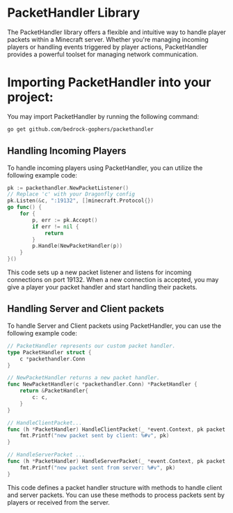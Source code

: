 # PacketHandler Library
The PacketHandler library offers a flexible and intuitive way to handle player packets within a Minecraft server. Whether you're managing incoming players or handling events triggered by player actions, PacketHandler provides a powerful toolset for managing network communication.

# Importing PacketHandler into your project:

You may import PacketHandler by running the following command:
```bash
go get github.com/bedrock-gophers/packethandler
```

## Handling Incoming Players
To handle incoming players using PacketHandler, you can utilize the following example code:

```go
pk := packethandler.NewPacketListener()
// Replace 'c' with your Dragonfly config
pk.Listen(&c, ":19132", []minecraft.Protocol{})
go func() {
    for {
        p, err := pk.Accept()
        if err != nil {
            return
        }
        p.Handle(NewPacketHandler(p))
    }
}()
```
This code sets up a new packet listener and listens for incoming connections on port 19132. When a new connection is accepted, you may give a player your packet handler and start handling their packets.

## Handling Server and Client packets
To handle Server and Client packets using PacketHandler, you can use the following example code:

```go
// PacketHandler represents our custom packet handler.
type PacketHandler struct {
    c *packethandler.Conn
}

// NewPacketHandler returns a new packet handler.
func NewPacketHandler(c *packethandler.Conn) *PacketHandler {
    return &PacketHandler{
        c: c,
    }
}

// HandleClientPacket...
func (h *PacketHandler) HandleClientPacket(_ *event.Context, pk packet.Packet) {
    fmt.Printf("new packet sent by client: %#v", pk)
}

// HandleServerPacket ...
func (h *PacketHandler) HandleServerPacket(_ *event.Context, pk packet.Packet) {
    fmt.Printf("new packet sent from server: %#v", pk)
}
```
This code defines a packet handler structure with methods to handle client and server packets. You can use these methods to process packets sent by players or received from the server.

